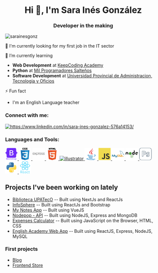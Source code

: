 <h1 align="center">Hi 👋, I'm Sara Inés González</h1>
<h3 align="center">Developer in the making</h3>

<p align="left"> <img src="https://komarev.com/ghpvc/?username=sarainesgonz&label=Profile%20views&color=0e75b6&style=flat" alt="sarainesgonz" /> </p>

🔭  I'm currently looking for my first job in the IT sector

🌱 I’m currently learning 
- **Web Development** at [KeepCoding Academy](https://keepcoding.io/nuestros-bootcamps/mujeres-glovo/)
- **Python** at [Mil Programadores Salteños](http://plataforma.milprogramadores.com.ar/course/3/about)
- **Software Development** at [Universidad Provincial de Administracion, Tecnologia y Oficios](http://inscripciones.upateco.edu.ar/oferta-academica/carrera-en-salta/tecnicatura-universitaria-en-desarrollo-de-software/398/971)

⚡ Fun fact 
- I'm an English Language teacher


<h3 align="left">Connect with me:</h3>
<p align="left">
<a href="https://www.linkedin.com/in/sara-ines-gonzalez-576a14153/" target="blank"><img align="center" src="https://raw.githubusercontent.com/rahuldkjain/github-profile-readme-generator/master/src/images/icons/Social/linked-in-alt.svg" alt="https://www.linkedin.com/in/sara-ines-gonzalez-576a14153/" height="30" width="40" /></a>
</p>

<h3 align="left">Languages and Tools:</h3>
<p align="left"> <a href="https://getbootstrap.com" target="_blank" rel="noreferrer"> <img src="https://raw.githubusercontent.com/devicons/devicon/master/icons/bootstrap/bootstrap-plain-wordmark.svg" alt="bootstrap" width="40" height="40"/> </a> <a href="https://www.w3schools.com/css/" target="_blank" rel="noreferrer"> <img src="https://raw.githubusercontent.com/devicons/devicon/master/icons/css3/css3-original-wordmark.svg" alt="css3" width="40" height="40"/> </a> <a href="https://expressjs.com" target="_blank" rel="noreferrer"> <img src="https://raw.githubusercontent.com/devicons/devicon/master/icons/express/express-original-wordmark.svg" alt="express" width="40" height="40"/> </a> <a href="https://www.w3.org/html/" target="_blank" rel="noreferrer"> <img src="https://raw.githubusercontent.com/devicons/devicon/master/icons/html5/html5-original-wordmark.svg" alt="html5" width="40" height="40"/> </a> <a href="https://www.adobe.com/in/products/illustrator.html" target="_blank" rel="noreferrer"> <img src="https://www.vectorlogo.zone/logos/adobe_illustrator/adobe_illustrator-icon.svg" alt="illustrator" width="40" height="40"/> </a> <a href="https://www.java.com" target="_blank" rel="noreferrer"> <img src="https://raw.githubusercontent.com/devicons/devicon/master/icons/java/java-original.svg" alt="java" width="40" height="40"/> </a> <a href="https://developer.mozilla.org/en-US/docs/Web/JavaScript" target="_blank" rel="noreferrer"> <img src="https://raw.githubusercontent.com/devicons/devicon/master/icons/javascript/javascript-original.svg" alt="javascript" width="40" height="40"/> </a> <a href="https://www.mysql.com/" target="_blank" rel="noreferrer"> <img src="https://raw.githubusercontent.com/devicons/devicon/master/icons/mysql/mysql-original-wordmark.svg" alt="mysql" width="40" height="40"/> </a> <a href="https://nodejs.org" target="_blank" rel="noreferrer"> <img src="https://raw.githubusercontent.com/devicons/devicon/master/icons/nodejs/nodejs-original-wordmark.svg" alt="nodejs" width="40" height="40"/> </a> <a href="https://www.photoshop.com/en" target="_blank" rel="noreferrer"> <img src="https://raw.githubusercontent.com/devicons/devicon/master/icons/photoshop/photoshop-line.svg" alt="photoshop" width="40" height="40"/> </a> <a href="https://www.python.org" target="_blank" rel="noreferrer"> <img src="https://raw.githubusercontent.com/devicons/devicon/master/icons/python/python-original.svg" alt="python" width="40" height="40"/> </a> <a href="https://reactjs.org/" target="_blank" rel="noreferrer"> <img src="https://raw.githubusercontent.com/devicons/devicon/master/icons/react/react-original-wordmark.svg" alt="react" width="40" height="40"/> </a> </p>

## **Projects I've been working on lately**
- [Biblioteca UPATecO](https://biblioteca-upateco.vercel.app/)
-- Built using NextJs and ReactJs
- [InfoSphere](https://prog3-infosphere.netlify.app/)
-- Built using ReactJs and Bootstrap
- [My Notes App](https://sarainesgonz.github.io/vue-note-taking-app/#/)
-- Built using VueJS
- [Nodepop - API](https://github.com/sarainesgonz/Practico-Nodepop-Backend)
-- Built using NodeJS, Express and MongoDB
- [Expenses Calculator](https://sarainesgonz.github.io/Control-de-Gastos---JS-desde-navegador---Bootcamp-KeepCoding-Glovo/)
-- Built using JavaScript on the Browser, HTML, CSS
- [English Academy Web App](https://adorable-biscochitos-1cfc85.netlify.app/)
-- Built using ReactJS, Express, NodeJS, MySQL

### First projects
- [Blog](https://saraproyectosweb3.netlify.app)
- [Frontend Store](https://saraproyectosweb2.netlify.app/nosotros.html)

